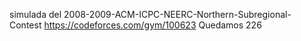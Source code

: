 simulada del 2008-2009-ACM-ICPC-NEERC-Northern-Subregional- Contest
https://codeforces.com/gym/100623
Quedamos 226